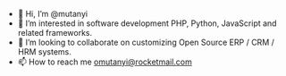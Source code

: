 - 👋 Hi, I’m @mutanyi
- 👀 I’m interested in software development PHP, Python, JavaScript and related frameworks.
- 💞️ I’m looking to collaborate on customizing Open Source ERP / CRM / HRM systems.
- 📫 How to reach me omutanyi@rocketmail.com
